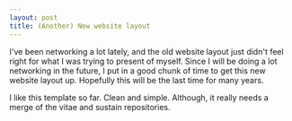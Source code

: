 ```yaml
---
layout: post
title: (Another) New website layout
---
```


I've been networking a lot lately, and the old website layout just didn't feel
right for what I was trying to present of myself. Since I will be doing a lot
networking in the future, I put in a good chunk of time to get this new website
layout up. Hopefully this will be the last time for many years.

I like this template so far. Clean and simple. Although, it really needs a
merge of the vitae and sustain repositories.
